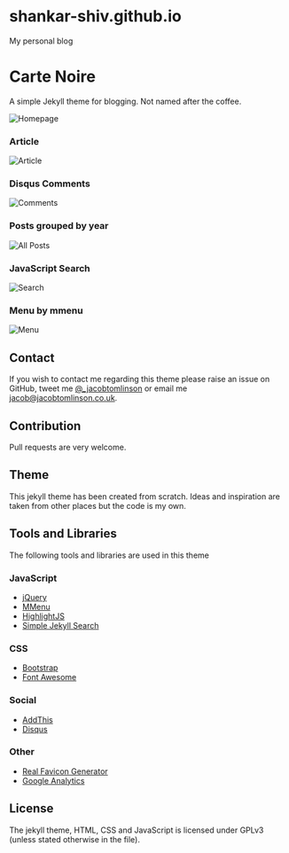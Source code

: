 # shankar-shiv.github.io

My personal blog

# Carte Noire

A simple Jekyll theme for blogging. Not named after the coffee.

![Homepage](http://i.imgur.com/xlmHArV.png)

### Article

![Article](http://i.imgur.com/8rD8FfC.png)

### Disqus Comments

![Comments](http://i.imgur.com/TBZHQwF.png)

### Posts grouped by year

![All Posts](http://i.imgur.com/9bNs2Sc.png)

### JavaScript Search

![Search](http://i.imgur.com/yQqMeSl.png)

### Menu by mmenu

![Menu](http://i.imgur.com/SClrNSH.png)

## Contact

If you wish to contact me regarding this theme please raise an issue on GitHub,
tweet me [@\_jacobtomlinson](http://www.twitter.com/_jacobtomlinson) or email me
[jacob@jacobtomlinson.co.uk](mailto:jacob@jacobtomlinson.co.uk).

## Contribution

Pull requests are very welcome.

## Theme

This jekyll theme has been created from scratch. Ideas and inspiration are taken
from other places but the code is my own.

## Tools and Libraries

The following tools and libraries are used in this theme

### JavaScript

- [jQuery](http://jquery.com/)
- [MMenu](http://mmenu.frebsite.nl/)
- [HighlightJS](https://highlightjs.org/)
- [Simple Jekyll Search](https://github.com/christian-fei/Simple-Jekyll-Search)

### CSS

- [Bootstrap](http://getbootstrap.com/)
- [Font Awesome](http://fortawesome.github.io/Font-Awesome/)

### Social

- [AddThis](http://www.addthis.com/)
- [Disqus](https://disqus.com/)

### Other

- [Real Favicon Generator](http://realfavicongenerator.net/)
- [Google Analytics](http://www.google.com/analytics/)

## License

The jekyll theme, HTML, CSS and JavaScript is licensed under GPLv3 (unless stated otherwise in the file).
